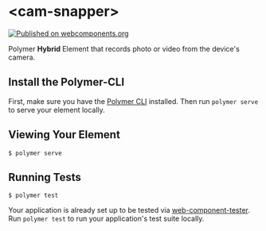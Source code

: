 # \<cam-snapper\>
[![Published on webcomponents.org](https://img.shields.io/badge/webcomponents.org-published-blue.svg)](https://www.webcomponents.org/element/thosakwe/cam-snapper)

Polymer **Hybrid** Element that records photo or video from the device&#39;s camera.

## Install the Polymer-CLI

First, make sure you have the [Polymer CLI](https://www.npmjs.com/package/polymer-cli) installed. Then run `polymer serve` to serve your element locally.

## Viewing Your Element

```
$ polymer serve
```

## Running Tests

```
$ polymer test
```

Your application is already set up to be tested via [web-component-tester](https://github.com/Polymer/web-component-tester). Run `polymer test` to run your application's test suite locally.
